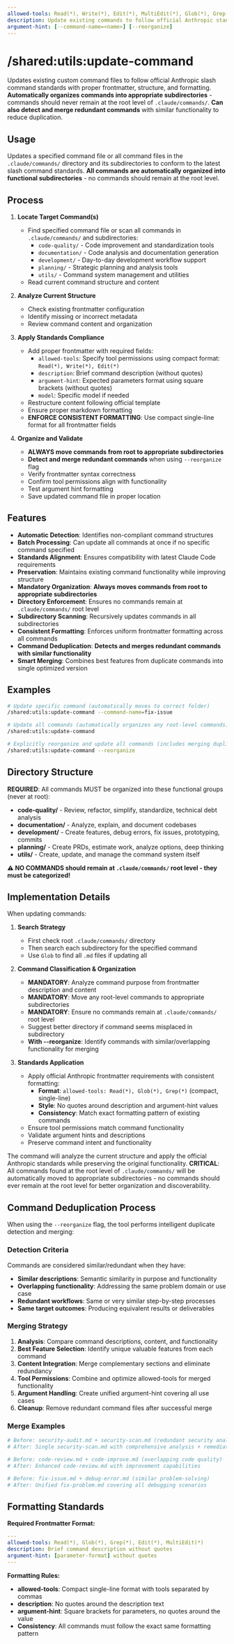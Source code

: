 ```yaml
---
allowed-tools: Read(*), Write(*), Edit(*), MultiEdit(*), Glob(*), Grep(*), LS(*), Bash(*)
description: Update existing commands to follow official Anthropic standards with proper organization
argument-hint: [--command-name=<name>] [--reorganize]
---
```


# /shared:utils:update-command

Updates existing custom command files to follow official Anthropic slash command standards with proper frontmatter, structure, and formatting. **Automatically organizes commands into appropriate subdirectories** - commands should never remain at the root level of `.claude/commands/`. **Can also detect and merge redundant commands** with similar functionality to reduce duplication.

## Usage

Updates a specified command file or all command files in the `.claude/commands/` directory and its subdirectories to conform to the latest slash command standards. **All commands are automatically organized into functional subdirectories** - no commands should remain at the root level.

## Process

1. **Locate Target Command(s)**
   - Find specified command file or scan all commands in `.claude/commands/` and subdirectories:
     - `code-quality/` - Code improvement and standardization tools
     - `documentation/` - Code analysis and documentation generation
     - `development/` - Day-to-day development workflow support
     - `planning/` - Strategic planning and analysis tools
     - `utils/` - Command system management and utilities
   - Read current command structure and content

2. **Analyze Current Structure**
   - Check existing frontmatter configuration
   - Identify missing or incorrect metadata
   - Review command content and organization

3. **Apply Standards Compliance**
   - Add proper frontmatter with required fields:
     - `allowed-tools`: Specify tool permissions using compact format: `Read(*), Write(*), Edit(*)`
     - `description`: Brief command description (without quotes)
     - `argument-hint`: Expected parameters format using square brackets (without quotes)
     - `model`: Specific model if needed
   - Restructure content following official template
   - Ensure proper markdown formatting
   - **ENFORCE CONSISTENT FORMATTING**: Use compact single-line format for all frontmatter fields

4. **Organize and Validate**
   - **ALWAYS move commands from root to appropriate subdirectories**
   - **Detect and merge redundant commands** when using `--reorganize` flag
   - Verify frontmatter syntax correctness
   - Confirm tool permissions align with functionality
   - Test argument hint formatting
   - Save updated command file in proper location

## Features

- **Automatic Detection**: Identifies non-compliant command structures
- **Batch Processing**: Can update all commands at once if no specific command specified
- **Standards Alignment**: Ensures compatibility with latest Claude Code requirements
- **Preservation**: Maintains existing command functionality while improving structure
- **Mandatory Organization**: **Always moves commands from root to appropriate subdirectories**
- **Directory Enforcement**: Ensures no commands remain at `.claude/commands/` root level
- **Subdirectory Scanning**: Recursively updates commands in all subdirectories
- **Consistent Formatting**: Enforces uniform frontmatter formatting across all commands
- **Command Deduplication**: **Detects and merges redundant commands with similar functionality**
- **Smart Merging**: Combines best features from duplicate commands into single optimized version

## Examples

```bash
# Update specific command (automatically moves to correct folder)
/shared:utils:update-command --command-name=fix-issue

# Update all commands (automatically organizes any root-level commands)
/shared:utils:update-command

# Explicitly reorganize and update all commands (includes merging duplicates)
/shared:utils:update-command --reorganize
```

## Directory Structure

**REQUIRED**: All commands MUST be organized into these functional groups (never at root):

- **code-quality/** - Review, refactor, simplify, standardize, technical debt analysis
- **documentation/** - Analyze, explain, and document codebases
- **development/** - Create features, debug errors, fix issues, prototyping, commits
- **planning/** - Create PRDs, estimate work, analyze options, deep thinking
- **utils/** - Create, update, and manage the command system itself

**⚠️ NO COMMANDS should remain at `.claude/commands/` root level - they must be categorized!**

## Implementation Details

When updating commands:

1. **Search Strategy**
   - First check root `.claude/commands/` directory
   - Then search each subdirectory for the specified command
   - Use `Glob` to find all `.md` files if updating all

2. **Command Classification & Organization**
   - **MANDATORY**: Analyze command purpose from frontmatter description and content
   - **MANDATORY**: Move any root-level commands to appropriate subdirectories
   - **MANDATORY**: Ensure no commands remain at `.claude/commands/` root level
   - Suggest better directory if command seems misplaced in subdirectory
   - **With --reorganize**: Identify commands with similar/overlapping functionality for merging

3. **Standards Application**
   - Apply official Anthropic frontmatter requirements with consistent formatting:
     - **Format**: `allowed-tools: Read(*), Glob(*), Grep(*)` (compact, single-line)
     - **Style**: No quotes around description and argument-hint values
     - **Consistency**: Match exact formatting pattern of existing commands
   - Ensure tool permissions match command functionality
   - Validate argument hints and descriptions
   - Preserve command intent and functionality

The command will analyze the current structure and apply the official Anthropic standards while preserving the original functionality. **CRITICAL**: All commands found at the root level of `.claude/commands/` will be automatically moved to appropriate subdirectories - no commands should ever remain at the root level for better organization and discoverability.

## Command Deduplication Process

When using the `--reorganize` flag, the tool performs intelligent duplicate detection and merging:

### Detection Criteria

Commands are considered similar/redundant when they have:

- **Similar descriptions**: Semantic similarity in purpose and functionality
- **Overlapping functionality**: Addressing the same problem domain or use case
- **Redundant workflows**: Same or very similar step-by-step processes
- **Same target outcomes**: Producing equivalent results or deliverables

### Merging Strategy

1. **Analysis**: Compare command descriptions, content, and functionality
2. **Best Feature Selection**: Identify unique valuable features from each command
3. **Content Integration**: Merge complementary sections and eliminate redundancy
4. **Tool Permissions**: Combine and optimize allowed-tools for merged functionality
5. **Argument Handling**: Create unified argument-hint covering all use cases
6. **Cleanup**: Remove redundant command files after successful merge

### Merge Examples

```bash
# Before: security-audit.md + security-scan.md (redundant security analysis)
# After: Single security-scan.md with comprehensive analysis + remediation

# Before: code-review.md + code-improve.md (overlapping code quality)
# After: Enhanced code-review.md with improvement capabilities

# Before: fix-issue.md + debug-error.md (similar problem-solving)
# After: Unified fix-problem.md covering all debugging scenarios
```

## Formatting Standards

**Required Frontmatter Format:**

```yaml
---
allowed-tools: Read(*), Glob(*), Grep(*), Edit(*), MultiEdit(*)
description: Brief command description without quotes
argument-hint: [parameter-format] without quotes
---
```

**Formatting Rules:**

- **allowed-tools**: Compact single-line format with tools separated by commas
- **description**: No quotes around the description text
- **argument-hint**: Square brackets for parameters, no quotes around the value
- **Consistency**: All commands must follow the exact same formatting pattern
